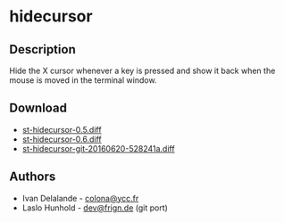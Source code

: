 hidecursor
==========

Description
-----------

Hide the X cursor whenever a key is pressed and show it back when the mouse
is moved in the terminal window.

Download
--------

* [st-hidecursor-0.5.diff](st-hidecursor-0.5.diff)
* [st-hidecursor-0.6.diff](st-hidecursor-0.6.diff)
* [st-hidecursor-git-20160620-528241a.diff](st-hidecursor-git-20160620-528241a.diff)

Authors
-------

 * Ivan Delalande - colona@ycc.fr
 * Laslo Hunhold - dev@frign.de (git port)
